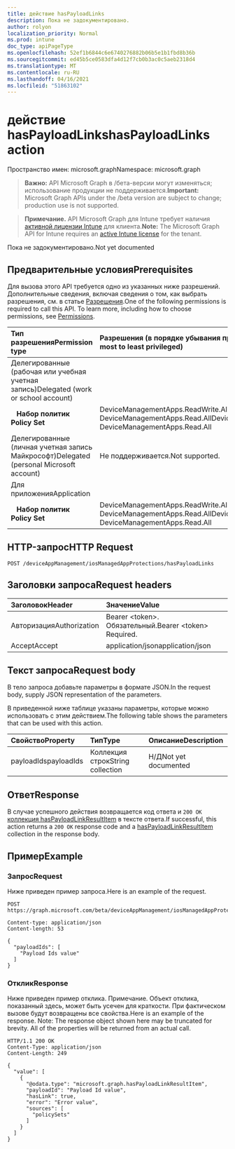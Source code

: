 ```yaml
---
title: действие hasPayloadLinks
description: Пока не задокументировано.
author: rolyon
localization_priority: Normal
ms.prod: intune
doc_type: apiPageType
ms.openlocfilehash: 52ef1b6844c6e6740276882b06b5e1b1fbd8b36b
ms.sourcegitcommit: ed45b5ce0583dfa4d12f7cb0b3ac0c5aeb2318d4
ms.translationtype: MT
ms.contentlocale: ru-RU
ms.lasthandoff: 04/16/2021
ms.locfileid: "51863102"
---
```

# <a name="haspayloadlinks-action"></a><span data-ttu-id="c9289-103">действие hasPayloadLinks</span><span class="sxs-lookup"><span data-stu-id="c9289-103">hasPayloadLinks action</span></span>

<span data-ttu-id="c9289-104">Пространство имен: microsoft.graph</span><span class="sxs-lookup"><span data-stu-id="c9289-104">Namespace: microsoft.graph</span></span>

> <span data-ttu-id="c9289-105">**Важно:** API Microsoft Graph в /бета-версии могут изменяться; использование продукции не поддерживается.</span><span class="sxs-lookup"><span data-stu-id="c9289-105">**Important:** Microsoft Graph APIs under the /beta version are subject to change; production use is not supported.</span></span>

> <span data-ttu-id="c9289-106">**Примечание.** API Microsoft Graph для Intune требует наличия [активной лицензии Intune](https://go.microsoft.com/fwlink/?linkid=839381) для клиента.</span><span class="sxs-lookup"><span data-stu-id="c9289-106">**Note:** The Microsoft Graph API for Intune requires an [active Intune license](https://go.microsoft.com/fwlink/?linkid=839381) for the tenant.</span></span>

<span data-ttu-id="c9289-107">Пока не задокументировано.</span><span class="sxs-lookup"><span data-stu-id="c9289-107">Not yet documented</span></span>

## <a name="prerequisites"></a><span data-ttu-id="c9289-108">Предварительные условия</span><span class="sxs-lookup"><span data-stu-id="c9289-108">Prerequisites</span></span>
<span data-ttu-id="c9289-p101">Для вызова этого API требуется одно из указанных ниже разрешений. Дополнительные сведения, включая сведения о том, как выбрать разрешения, см. в статье [Разрешения](/graph/permissions-reference).</span><span class="sxs-lookup"><span data-stu-id="c9289-p101">One of the following permissions is required to call this API. To learn more, including how to choose permissions, see [Permissions](/graph/permissions-reference).</span></span>

|<span data-ttu-id="c9289-111">Тип разрешения</span><span class="sxs-lookup"><span data-stu-id="c9289-111">Permission type</span></span>|<span data-ttu-id="c9289-112">Разрешения (в порядке убывания привилегий)</span><span class="sxs-lookup"><span data-stu-id="c9289-112">Permissions (from most to least privileged)</span></span>|
|:---|:---|
|<span data-ttu-id="c9289-113">Делегированные (рабочая или учебная учетная запись)</span><span class="sxs-lookup"><span data-stu-id="c9289-113">Delegated (work or school account)</span></span>||
| <span data-ttu-id="c9289-114">&nbsp;&nbsp; **Набор политик**</span><span class="sxs-lookup"><span data-stu-id="c9289-114">&nbsp; &nbsp; **Policy Set**</span></span> | <span data-ttu-id="c9289-115">DeviceManagementApps.ReadWrite.All, DeviceManagementApps.Read.All</span><span class="sxs-lookup"><span data-stu-id="c9289-115">DeviceManagementApps.ReadWrite.All, DeviceManagementApps.Read.All</span></span>|
|<span data-ttu-id="c9289-116">Делегированные (личная учетная запись Майкрософт)</span><span class="sxs-lookup"><span data-stu-id="c9289-116">Delegated (personal Microsoft account)</span></span>|<span data-ttu-id="c9289-117">Не поддерживается.</span><span class="sxs-lookup"><span data-stu-id="c9289-117">Not supported.</span></span>|
|<span data-ttu-id="c9289-118">Для приложения</span><span class="sxs-lookup"><span data-stu-id="c9289-118">Application</span></span>||
| <span data-ttu-id="c9289-119">&nbsp;&nbsp; **Набор политик**</span><span class="sxs-lookup"><span data-stu-id="c9289-119">&nbsp; &nbsp; **Policy Set**</span></span> | <span data-ttu-id="c9289-120">DeviceManagementApps.ReadWrite.All, DeviceManagementApps.Read.All</span><span class="sxs-lookup"><span data-stu-id="c9289-120">DeviceManagementApps.ReadWrite.All, DeviceManagementApps.Read.All</span></span>|

## <a name="http-request"></a><span data-ttu-id="c9289-121">HTTP-запрос</span><span class="sxs-lookup"><span data-stu-id="c9289-121">HTTP Request</span></span>
<!-- {
  "blockType": "ignored"
}
-->
``` http
POST /deviceAppManagement/iosManagedAppProtections/hasPayloadLinks
```

## <a name="request-headers"></a><span data-ttu-id="c9289-122">Заголовки запроса</span><span class="sxs-lookup"><span data-stu-id="c9289-122">Request headers</span></span>
|<span data-ttu-id="c9289-123">Заголовок</span><span class="sxs-lookup"><span data-stu-id="c9289-123">Header</span></span>|<span data-ttu-id="c9289-124">Значение</span><span class="sxs-lookup"><span data-stu-id="c9289-124">Value</span></span>|
|:---|:---|
|<span data-ttu-id="c9289-125">Авторизация</span><span class="sxs-lookup"><span data-stu-id="c9289-125">Authorization</span></span>|<span data-ttu-id="c9289-126">Bearer &lt;token&gt;. Обязательный.</span><span class="sxs-lookup"><span data-stu-id="c9289-126">Bearer &lt;token&gt; Required.</span></span>|
|<span data-ttu-id="c9289-127">Accept</span><span class="sxs-lookup"><span data-stu-id="c9289-127">Accept</span></span>|<span data-ttu-id="c9289-128">application/json</span><span class="sxs-lookup"><span data-stu-id="c9289-128">application/json</span></span>|

## <a name="request-body"></a><span data-ttu-id="c9289-129">Текст запроса</span><span class="sxs-lookup"><span data-stu-id="c9289-129">Request body</span></span>
<span data-ttu-id="c9289-130">В тело запроса добавьте параметры в формате JSON.</span><span class="sxs-lookup"><span data-stu-id="c9289-130">In the request body, supply JSON representation of the parameters.</span></span>

<span data-ttu-id="c9289-131">В приведенной ниже таблице указаны параметры, которые можно использовать с этим действием.</span><span class="sxs-lookup"><span data-stu-id="c9289-131">The following table shows the parameters that can be used with this action.</span></span>

|<span data-ttu-id="c9289-132">Свойство</span><span class="sxs-lookup"><span data-stu-id="c9289-132">Property</span></span>|<span data-ttu-id="c9289-133">Тип</span><span class="sxs-lookup"><span data-stu-id="c9289-133">Type</span></span>|<span data-ttu-id="c9289-134">Описание</span><span class="sxs-lookup"><span data-stu-id="c9289-134">Description</span></span>|
|:---|:---|:---|
|<span data-ttu-id="c9289-135">payloadIds</span><span class="sxs-lookup"><span data-stu-id="c9289-135">payloadIds</span></span>|<span data-ttu-id="c9289-136">Коллекция строк</span><span class="sxs-lookup"><span data-stu-id="c9289-136">String collection</span></span>|<span data-ttu-id="c9289-137">Н/Д</span><span class="sxs-lookup"><span data-stu-id="c9289-137">Not yet documented</span></span>|



## <a name="response"></a><span data-ttu-id="c9289-138">Ответ</span><span class="sxs-lookup"><span data-stu-id="c9289-138">Response</span></span>
<span data-ttu-id="c9289-139">В случае успешного действия возвращается код ответа и `200 OK` [коллекция hasPayloadLinkResultItem](../resources/intune-policyset-haspayloadlinkresultitem.md) в тексте ответа.</span><span class="sxs-lookup"><span data-stu-id="c9289-139">If successful, this action returns a `200 OK` response code and a [hasPayloadLinkResultItem](../resources/intune-policyset-haspayloadlinkresultitem.md) collection in the response body.</span></span>

## <a name="example"></a><span data-ttu-id="c9289-140">Пример</span><span class="sxs-lookup"><span data-stu-id="c9289-140">Example</span></span>

### <a name="request"></a><span data-ttu-id="c9289-141">Запрос</span><span class="sxs-lookup"><span data-stu-id="c9289-141">Request</span></span>
<span data-ttu-id="c9289-142">Ниже приведен пример запроса.</span><span class="sxs-lookup"><span data-stu-id="c9289-142">Here is an example of the request.</span></span>
``` http
POST https://graph.microsoft.com/beta/deviceAppManagement/iosManagedAppProtections/hasPayloadLinks

Content-type: application/json
Content-length: 53

{
  "payloadIds": [
    "Payload Ids value"
  ]
}
```

### <a name="response"></a><span data-ttu-id="c9289-143">Отклик</span><span class="sxs-lookup"><span data-stu-id="c9289-143">Response</span></span>
<span data-ttu-id="c9289-p102">Ниже приведен пример отклика. Примечание. Объект отклика, показанный здесь, может быть усечен для краткости. При фактическом вызове будут возвращены все свойства.</span><span class="sxs-lookup"><span data-stu-id="c9289-p102">Here is an example of the response. Note: The response object shown here may be truncated for brevity. All of the properties will be returned from an actual call.</span></span>
``` http
HTTP/1.1 200 OK
Content-Type: application/json
Content-Length: 249

{
  "value": [
    {
      "@odata.type": "microsoft.graph.hasPayloadLinkResultItem",
      "payloadId": "Payload Id value",
      "hasLink": true,
      "error": "Error value",
      "sources": [
        "policySets"
      ]
    }
  ]
}
```







